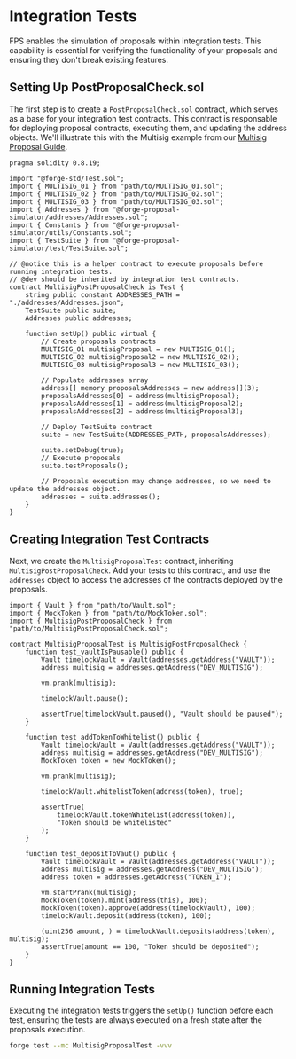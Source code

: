 # Integration Tests

FPS enables the simulation of proposals within integration tests. This
capability is essential for verifying the functionality of your proposals and
ensuring they don't break existing features.

## Setting Up PostProposalCheck.sol

The first step is to create a `PostProposalCheck.sol` contract, which serves as
a base for your integration test contracts. This contract is responsable for
deploying proposal contracts, executing them, and updating the address objects. We'll illustrate this with the Multisig example from our [Multisig Proposal Guide](../guides/multisig-proposal.md).

```solidity
pragma solidity 0.8.19;

import "@forge-std/Test.sol";
import { MULTISIG_01 } from "path/to/MULTISIG_01.sol";
import { MULTISIG_02 } from "path/to/MULTISIG_02.sol";
import { MULTISIG_03 } from "path/to/MULTISIG_03.sol";
import { Addresses } from "@forge-proposal-simulator/addresses/Addresses.sol";
import { Constants } from "@forge-proposal-simulator/utils/Constants.sol";
import { TestSuite } from "@forge-proposal-simulator/test/TestSuite.sol";

// @notice this is a helper contract to execute proposals before running integration tests.
// @dev should be inherited by integration test contracts.
contract MultisigPostProposalCheck is Test {
    string public constant ADDRESSES_PATH = "./addresses/Addresses.json";
    TestSuite public suite;
    Addresses public addresses;

    function setUp() public virtual {
        // Create proposals contracts
        MULTISIG_01 multisigProposal = new MULTISIG_01();
        MULTISIG_02 multisigProposal2 = new MULTISIG_02();
        MULTISIG_03 multisigProposal3 = new MULTISIG_03();

        // Populate addresses array
        address[] memory proposalsAddresses = new address[](3);
        proposalsAddresses[0] = address(multisigProposal);
        proposalsAddresses[1] = address(multisigProposal2);
        proposalsAddresses[2] = address(multisigProposal3);

        // Deploy TestSuite contract
        suite = new TestSuite(ADDRESSES_PATH, proposalsAddresses);

        suite.setDebug(true);
        // Execute proposals
        suite.testProposals();

        // Proposals execution may change addresses, so we need to update the addresses object.
        addresses = suite.addresses();
    }
}
```

## Creating Integration Test Contracts

Next, we create the `MultisigProposalTest` contract, inheriting
`MultisigPostProposalCheck`. Add your tests to this contract, and use the
`addresses` object to access the addresses of the contracts deployed by the
proposals.

```solidity
import { Vault } from "path/to/Vault.sol";
import { MockToken } from "path/to/MockToken.sol";
import { MultisigPostProposalCheck } from "path/to/MultisigPostProposalCheck.sol";

contract MultisigProposalTest is MultisigPostProposalCheck {
    function test_vaultIsPausable() public {
        Vault timelockVault = Vault(addresses.getAddress("VAULT"));
        address multisig = addresses.getAddress("DEV_MULTISIG");

        vm.prank(multisig);

        timelockVault.pause();

        assertTrue(timelockVault.paused(), "Vault should be paused");
    }

    function test_addTokenToWhitelist() public {
        Vault timelockVault = Vault(addresses.getAddress("VAULT"));
        address multisig = addresses.getAddress("DEV_MULTISIG");
        MockToken token = new MockToken();

        vm.prank(multisig);

        timelockVault.whitelistToken(address(token), true);

        assertTrue(
            timelockVault.tokenWhitelist(address(token)),
            "Token should be whitelisted"
        );
    }

    function test_depositToVaut() public {
        Vault timelockVault = Vault(addresses.getAddress("VAULT"));
        address multisig = addresses.getAddress("DEV_MULTISIG");
        address token = addresses.getAddress("TOKEN_1");

        vm.startPrank(multisig);
        MockToken(token).mint(address(this), 100);
        MockToken(token).approve(address(timelockVault), 100);
        timelockVault.deposit(address(token), 100);

        (uint256 amount, ) = timelockVault.deposits(address(token), multisig);
        assertTrue(amount == 100, "Token should be deposited");
    }
}
```

## Running Integration Tests

Executing the integration tests triggers the `setUp()` function before each test, ensuring the
tests are always executed on a fresh state after the proposals execution.

```bash
forge test --mc MultisigProposalTest -vvv
```
